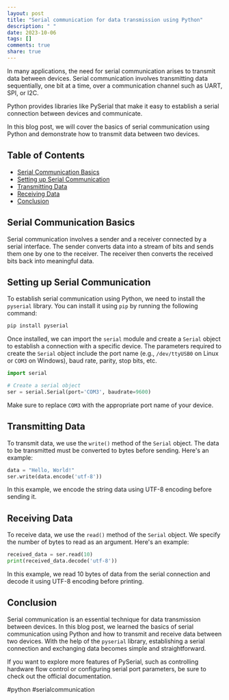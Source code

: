 ```yaml
---
layout: post
title: "Serial communication for data transmission using Python"
description: " "
date: 2023-10-06
tags: []
comments: true
share: true
---
```


In many applications, the need for serial communication arises to transmit data between devices. Serial communication involves transmitting data sequentially, one bit at a time, over a communication channel such as UART, SPI, or I2C.

Python provides libraries like PySerial that make it easy to establish a serial connection between devices and communicate.

In this blog post, we will cover the basics of serial communication using Python and demonstrate how to transmit data between two devices.

## Table of Contents
- [Serial Communication Basics](#serial-communication-basics)
- [Setting up Serial Communication](#setting-up-serial-communication)
- [Transmitting Data](#transmitting-data)
- [Receiving Data](#receiving-data)
- [Conclusion](#conclusion)

## Serial Communication Basics

Serial communication involves a sender and a receiver connected by a serial interface. The sender converts data into a stream of bits and sends them one by one to the receiver. The receiver then converts the received bits back into meaningful data.

## Setting up Serial Communication

To establish serial communication using Python, we need to install the `pyserial` library. You can install it using `pip` by running the following command:

```python
pip install pyserial
```

Once installed, we can import the `serial` module and create a `Serial` object to establish a connection with a specific device. The parameters required to create the `Serial` object include the port name (e.g., `/dev/ttyUSB0` on Linux or `COM3` on Windows), baud rate, parity, stop bits, etc.

```python
import serial

# Create a serial object
ser = serial.Serial(port='COM3', baudrate=9600)
```

Make sure to replace `COM3` with the appropriate port name of your device.

## Transmitting Data

To transmit data, we use the `write()` method of the `Serial` object. The data to be transmitted must be converted to bytes before sending. Here's an example:

```python
data = "Hello, World!"
ser.write(data.encode('utf-8'))
```

In this example, we encode the string data using UTF-8 encoding before sending it.

## Receiving Data

To receive data, we use the `read()` method of the `Serial` object. We specify the number of bytes to read as an argument. Here's an example:

```python
received_data = ser.read(10)
print(received_data.decode('utf-8'))
```

In this example, we read 10 bytes of data from the serial connection and decode it using UTF-8 encoding before printing.

## Conclusion

Serial communication is an essential technique for data transmission between devices. In this blog post, we learned the basics of serial communication using Python and how to transmit and receive data between two devices. With the help of the `pyserial` library, establishing a serial connection and exchanging data becomes simple and straightforward.

If you want to explore more features of PySerial, such as controlling hardware flow control or configuring serial port parameters, be sure to check out the official documentation.

#python #serialcommunication